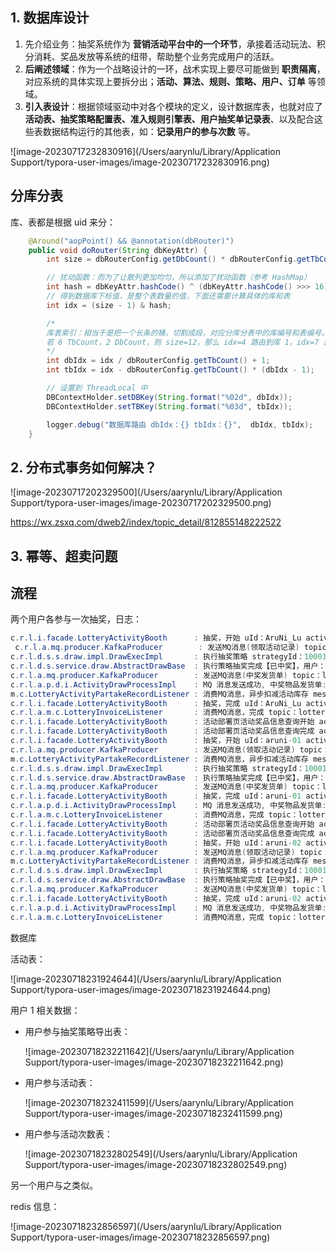 ## 1. 数据库设计

1. 先介绍业务：抽奖系统作为 **营销活动平台中的一个环节**，承接着活动玩法、积分消耗、奖品发放等系统的纽带，帮助整个业务完成用户的活跃。
2. **后阐述领域**：作为一个战略设计的一环，战术实现上要尽可能做到 **职责隔离**，对应系统的具体实现上要拆分出；**活动、算法、规则、策略、用户、订单** 等领域。 
3. **引入表设计**：根据领域驱动中对各个模块的定义，设计数据库表，也就对应了 **活动表、抽奖策略配置表、准入规则引擎表、用户抽奖单记录表**、以及配合这些表数据结构运行的其他表，如：**记录用户的参与次数** 等。

![image-20230717232830916](/Users/aarynlu/Library/Application Support/typora-user-images/image-20230717232830916.png)





## 分库分表

库、表都是根据 uid 来分：

```java
    @Around("aopPoint() && @annotation(dbRouter)")
    public void doRouter(String dbKeyAttr) {
        int size = dbRouterConfig.getDbCount() * dbRouterConfig.getTbCount();

        // 扰动函数：而为了让散列更加均匀，所以添加了扰动函数（参考 HashMap）
        int hash = dbKeyAttr.hashCode() ^ (dbKeyAttr.hashCode() >>> 16);
        // 得到数据库下标值，是整个表数量的值，下面还需要计算具体的库和表
        int idx = (size - 1) & hash;

        /*
        库表索引：相当于是把一个长条的桶，切割成段，对应分库分表中的库编号和表编号。
        若 6 TbCount，2 DbCount，则 size=12，那么 idx=4 路由到库 1，idx=7 路由到库 2。
        */
        int dbIdx = idx / dbRouterConfig.getTbCount() + 1;
        int tbIdx = idx - dbRouterConfig.getTbCount() * (dbIdx - 1);

        // 设置到 ThreadLocal 中
        DBContextHolder.setDBKey(String.format("%02d", dbIdx));
        DBContextHolder.setTBKey(String.format("%03d", tbIdx));

        logger.debug("数据库路由 dbIdx：{} tbIdx：{}",  dbIdx, tbIdx);
    }
```

## 2. 分布式事务如何解决？

![image-20230717202329500](/Users/aarynlu/Library/Application Support/typora-user-images/image-20230717202329500.png)

https://wx.zsxq.com/dweb2/index/topic_detail/812855148222522



## 3. 幂等、超卖问题





## 流程

两个用户各参与一次抽奖，日志：

```java
c.r.l.i.facade.LotteryActivityBooth      : 抽奖，开始 uId：AruNi_Lu activityId：100001
 c.r.l.a.mq.producer.KafkaProducer        : 发送MQ消息(领取活动记录) topic：lottery_activity_partake bizId：AruNi_Lu message：{"activityId":100001,"stockCount":100,"stockSurplusCount":99,"uId":"AruNi_Lu"}
c.r.l.d.s.s.draw.impl.DrawExecImpl       : 执行抽奖策略 strategyId：10001，无库存排除奖品列表ID集合 awardList：["1"]
c.r.l.d.s.service.draw.AbstractDrawBase  : 执行策略抽奖完成【已中奖】，用户：AruNi_Lu 策略ID：10001 奖品ID：5 奖品名称：Book
c.r.l.a.mq.producer.KafkaProducer        : 发送MQ消息(中奖发货单) topic：lottery_invoice bizId：AruNi_Lu message：{"awardContent":"Code","awardId":"5","awardName":"Book","awardType":1,"orderId":1681316837146624000,"uId":"AruNi_Lu"}
c.r.l.a.p.d.i.ActivityDrawProcessImpl    : MQ 消息发送成功, 中奖物品发货单: InvoiceVO{uId='AruNi_Lu', orderId=1681316837146624000, awardId='5', awardType=1, awardName='Book', awardContent='Code', shippingAddress=null, extInfo='null'}
m.c.LotteryActivityPartakeRecordListener : 消费MQ消息，异步扣减活动库存 message：{"activityId":100001,"stockCount":100,"stockSurplusCount":99,"uId":"AruNi_Lu"}
c.r.l.i.facade.LotteryActivityBooth      : 抽奖，完成 uId：AruNi_Lu activityId：100001 drawRes：{"awardDTO":{"activityId":100001,"awardContent":"Code","awardId":"5","awardName":"Book","awardType":1,"userId":"AruNi_Lu"},"code":"0000","info":"成功"}
c.r.l.a.m.c.LotteryInvoiceListener       : 消费MQ消息，完成 topic：lottery_invoice bizId：AruNi_Lu 发奖结果：{"code":1,"info":"发奖成功","uId":"AruNi_Lu"}
c.r.l.i.facade.LotteryActivityBooth      : 活动部署页活动奖品信息查询开始 activityId：100001, activityName: null
c.r.l.i.facade.LotteryActivityBooth      : 活动部署页活动奖品信息查询完成 activityId：100001, activityName: 活动名, AwardDTOList: [{"awardId":"1","awardName":"IMac"},{"awardId":"2","awardName":"iphone"},{"awardId":"3","awardName":"ipad"},{"awardId":"4","awardName":"AirPods"},{"awardId":"5","awardName":"Book"},{"awardId":"6","awardName":"Keyboard"}]
c.r.l.i.facade.LotteryActivityBooth      : 抽奖，开始 uId：aruni-01 activityId：100001
c.r.l.a.mq.producer.KafkaProducer        : 发送MQ消息(领取活动记录) topic：lottery_activity_partake bizId：aruni-01 message：{"activityId":100001,"stockCount":100,"stockSurplusCount":99,"uId":"aruni-01"}
m.c.LotteryActivityPartakeRecordListener : 消费MQ消息，异步扣减活动库存 message：{"activityId":100001,"stockCount":100,"stockSurplusCount":99,"uId":"aruni-01"}
c.r.l.d.s.s.draw.impl.DrawExecImpl       : 执行抽奖策略 strategyId：10001，无库存排除奖品列表ID集合 awardList：["1"]
c.r.l.d.s.service.draw.AbstractDrawBase  : 执行策略抽奖完成【已中奖】，用户：aruni-01 策略ID：10001 奖品ID：2 奖品名称：iphone
c.r.l.a.mq.producer.KafkaProducer        : 发送MQ消息(中奖发货单) topic：lottery_invoice bizId：aruni-01 message：{"awardContent":"Code","awardId":"2","awardName":"iphone","awardType":1,"orderId":1681317804495732736,"uId":"aruni-01"}
c.r.l.i.facade.LotteryActivityBooth      : 抽奖，完成 uId：aruni-01 activityId：100001 drawRes：{"awardDTO":{"activityId":100001,"awardContent":"Code","awardId":"2","awardName":"iphone","awardType":1,"userId":"aruni-01"},"code":"0000","info":"成功"}
c.r.l.a.p.d.i.ActivityDrawProcessImpl    : MQ 消息发送成功, 中奖物品发货单: InvoiceVO{uId='aruni-01', orderId=1681317804495732736, awardId='2', awardType=1, awardName='iphone', awardContent='Code', shippingAddress=null, extInfo='null'}
c.r.l.a.m.c.LotteryInvoiceListener       : 消费MQ消息，完成 topic：lottery_invoice bizId：aruni-01 发奖结果：{"code":1,"info":"发奖成功","uId":"aruni-01"}
c.r.l.i.facade.LotteryActivityBooth      : 活动部署页活动奖品信息查询开始 activityId：100001, activityName: null
c.r.l.i.facade.LotteryActivityBooth      : 活动部署页活动奖品信息查询完成 activityId：100001, activityName: 活动名, AwardDTOList: [{"awardId":"1","awardName":"IMac"},{"awardId":"2","awardName":"iphone"},{"awardId":"3","awardName":"ipad"},{"awardId":"4","awardName":"AirPods"},{"awardId":"5","awardName":"Book"},{"awardId":"6","awardName":"Keyboard"}]
c.r.l.i.facade.LotteryActivityBooth      : 抽奖，开始 uId：aruni-02 activityId：100001
c.r.l.a.mq.producer.KafkaProducer        : 发送MQ消息(领取活动记录) topic：lottery_activity_partake bizId：aruni-02 message：{"activityId":100001,"stockCount":100,"stockSurplusCount":98,"uId":"aruni-02"}
m.c.LotteryActivityPartakeRecordListener : 消费MQ消息，异步扣减活动库存 message：{"activityId":100001,"stockCount":100,"stockSurplusCount":98,"uId":"aruni-02"}
c.r.l.d.s.s.draw.impl.DrawExecImpl       : 执行抽奖策略 strategyId：10001，无库存排除奖品列表ID集合 awardList：["1"]
c.r.l.d.s.service.draw.AbstractDrawBase  : 执行策略抽奖完成【已中奖】，用户：aruni-02 策略ID：10001 奖品ID：4 奖品名称：AirPods
c.r.l.a.mq.producer.KafkaProducer        : 发送MQ消息(中奖发货单) topic：lottery_invoice bizId：aruni-02 message：{"awardContent":"Code","awardId":"4","awardName":"AirPods","awardType":1,"orderId":1681317891942776832,"uId":"aruni-02"}
c.r.l.i.facade.LotteryActivityBooth      : 抽奖，完成 uId：aruni-02 activityId：100001 drawRes：{"awardDTO":{"activityId":100001,"awardContent":"Code","awardId":"4","awardName":"AirPods","awardType":1,"userId":"aruni-02"},"code":"0000","info":"成功"}
c.r.l.a.p.d.i.ActivityDrawProcessImpl    : MQ 消息发送成功, 中奖物品发货单: InvoiceVO{uId='aruni-02', orderId=1681317891942776832, awardId='4', awardType=1, awardName='AirPods', awardContent='Code', shippingAddress=null, extInfo='null'}
c.r.l.a.m.c.LotteryInvoiceListener       : 消费MQ消息，完成 topic：lottery_invoice bizId：aruni-02 发奖结果：{"code":1,"info":"发奖成功","uId":"aruni-02"}
```

数据库

活动表：

![image-20230718231924644](/Users/aarynlu/Library/Application Support/typora-user-images/image-20230718231924644.png)

用户 1 相关数据：

- 用户参与抽奖策略导出表：

  ![image-20230718232211642](/Users/aarynlu/Library/Application Support/typora-user-images/image-20230718232211642.png)

- 用户参与活动表：

  ![image-20230718232411599](/Users/aarynlu/Library/Application Support/typora-user-images/image-20230718232411599.png)

- 用户参与活动次数表：

  ![image-20230718232802549](/Users/aarynlu/Library/Application Support/typora-user-images/image-20230718232802549.png)

另一个用户与之类似。



redis 信息：

![image-20230718232856597](/Users/aarynlu/Library/Application Support/typora-user-images/image-20230718232856597.png)





